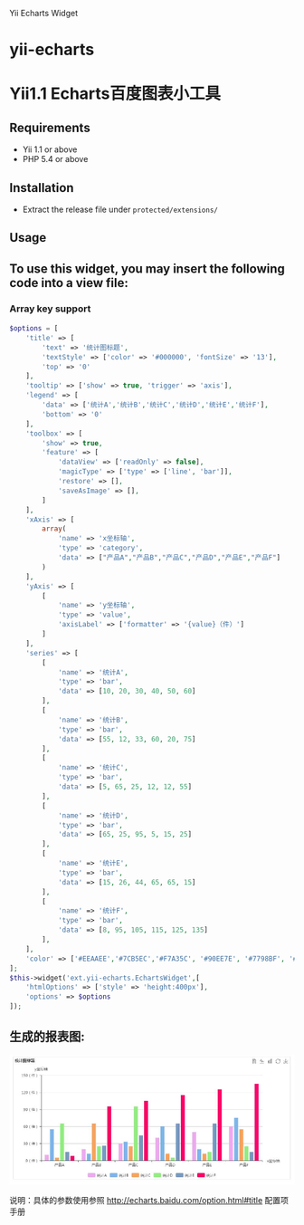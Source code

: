 Yii Echarts Widget
# yii-echarts
Yii1.1 Echarts百度图表小工具
======================================================

Requirements
------------

* Yii 1.1 or above
* PHP 5.4 or above


Installation
-------------

* Extract the release file under `protected/extensions/`


Usage
-----

To use this widget, you may insert the following code into a view file:
-----

### Array key support
```php
$options = [
    'title' => [
        'text' => '统计图标题',
        'textStyle' => ['color' => '#000000', 'fontSize' => '13'],
        'top' => '0'
    ],
    'tooltip' => ['show' => true, 'trigger' => 'axis'],
    'legend' => [
        'data' => ['统计A','统计B','统计C','统计D','统计E','统计F'],
        'bottom' => '0'
    ],
    'toolbox' => [
        'show' => true,
        'feature' => [
            'dataView' => ['readOnly' => false],
            'magicType' => ['type' => ['line', 'bar']],
            'restore' => [],
            'saveAsImage' => [],
        ]
    ],
    'xAxis' => [
        array(
            'name' => 'x坐标轴',
            'type' => 'category',
            'data' => ["产品A","产品B","产品C","产品D","产品E","产品F"]
        )
    ],
    'yAxis' => [
        [
            'name' => 'y坐标轴',
            'type' => 'value',
            'axisLabel' => ['formatter' => '{value}（件）']
        ]
    ],
    'series' => [
        [
            'name' => '统计A',
            'type' => 'bar',
            'data' => [10, 20, 30, 40, 50, 60]
        ],
        [
            'name' => '统计B',
            'type' => 'bar',
            'data' => [55, 12, 33, 60, 20, 75]
        ],
        [
            'name' => '统计C',
            'type' => 'bar',
            'data' => [5, 65, 25, 12, 12, 55]
        ],
        [
            'name' => '统计D',
            'type' => 'bar',
            'data' => [65, 25, 95, 5, 15, 25]
        ],
        [
            'name' => '统计E',
            'type' => 'bar',
            'data' => [15, 26, 44, 65, 65, 15]
        ],
        [
            'name' => '统计F',
            'type' => 'bar',
            'data' => [8, 95, 105, 115, 125, 135]
        ],
    ],
    'color' => ['#EEAAEE','#7CB5EC','#F7A35C', '#90EE7E', '#7798BF', '#FF0066', '#AAEEEE', '#bda29a','#6e7074', '#546570', '#c4ccd3']
];
$this->widget('ext.yii-echarts.EchartsWidget',[
    'htmlOptions' => ['style' => 'height:400px'],
    'options' => $options
]);
```

生成的报表图:
-----

![image](https://github.com/zilange/yii-echarts/blob/master/dom/images/echarts.jpg)

说明：具体的参数使用参照 http://echarts.baidu.com/option.html#title 配置项手册
